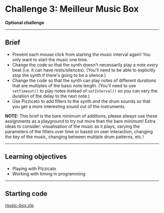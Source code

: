 # Challenge 3: Meilleur Music Box

__Optional challenge__

---

## Brief

- Prevent each mouse click from starting the music interval again! You only want to start the music one time.
- Change the code so that the synth doesn't necessarily play a note _every_ beat (i.e. it can have rests/silences). (You'll need to be able to explicitly _stop_ the synth if there's going to be a silence.)
- Change the code so that the synth can play notes of different durations that are multiples of the basic note length. (You'll need to use `setTimeout()` to play notes instead of `setInterval()` so you can vary the duration of the delay to the next note.)
- Use Pizzicato to add filters to the synth and the drum sounds so that you get a more interesting sound out of the instruments.

__NOTE:__ This brief is the bare minimum of additions, please always use these assignments as a playground to try out more than the bare minimum! Extra ideas to consider: visualisation of the music as it plays, varying the parameters of the filters over time or based on user interaction, changing the key of the music, changing between multiple drum patterns, etc.!

---

## Learning objectives

- Playing with Pizzicato
- Working with timing in programming

---

## Starting code

[music-box.zip](../../activities/pizzicato/music-box.zip)
